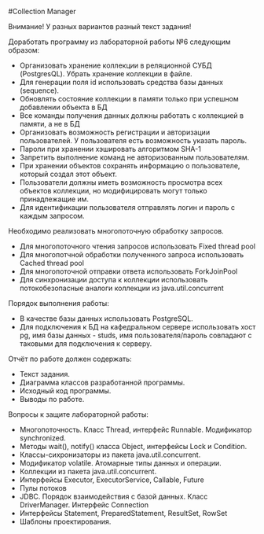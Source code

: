 #Collection Manager

Внимание! У разных вариантов разный текст задания!

Доработать программу из лабораторной работы №6 следующим образом:

- Организовать хранение коллекции в реляционной СУБД (PostgresQL). Убрать хранение коллекции в файле.
- Для генерации поля id использовать средства базы данных (sequence).
- Обновлять состояние коллекции в памяти только при успешном добавлении объекта в БД
- Все команды получения данных должны работать с коллекцией в памяти, а не в БД
- Организовать возможность регистрации и авторизации пользователей. У пользователя есть возможность указать пароль.
- Пароли при хранении хэшировать алгоритмом SHA-1
- Запретить выполнение команд не авторизованным пользователям.
- При хранении объектов сохранять информацию о пользователе, который создал этот объект.
- Пользователи должны иметь возможность просмотра всех объектов коллекции, но модифицировать могут только принадлежащие им.
- Для идентификации пользователя отправлять логин и пароль с каждым запросом.

Необходимо реализовать многопоточную обработку запросов.

- Для многопоточного чтения запросов использовать Fixed thread pool
- Для многопотчной обработки полученного запроса использовать Cached thread pool
- Для многопоточной отправки ответа использовать ForkJoinPool
- Для синхронизации доступа к коллекции использовать потокобезопасные аналоги коллекции из java.util.concurrent

Порядок выполнения работы:

- В качестве базы данных использовать PostgreSQL.
- Для подключения к БД на кафедральном сервере использовать хост pg, имя базы данных - studs, имя пользователя/пароль совпадают с таковыми для подключения к серверу.

Отчёт по работе должен содержать:

- Текст задания.
- Диаграмма классов разработанной программы.
- Исходный код программы.
- Выводы по работе.

Вопросы к защите лабораторной работы:

- Многопоточность. Класс Thread, интерфейс Runnable. Модификатор synchronized.
- Методы wait(), notify() класса Object, интерфейсы Lock и Condition.
- Классы-сихронизаторы из пакета java.util.concurrent.
- Модификатор volatile. Атомарные типы данных и операции.
- Коллекции из пакета java.util.concurrent.
- Интерфейсы Executor, ExecutorService, Callable, Future
- Пулы потоков
- JDBC. Порядок взаимодействия с базой данных. Класс DriverManager. Интерфейс Connection
- Интерфейсы Statement, PreparedStatement, ResultSet, RowSet
- Шаблоны проектирования.

